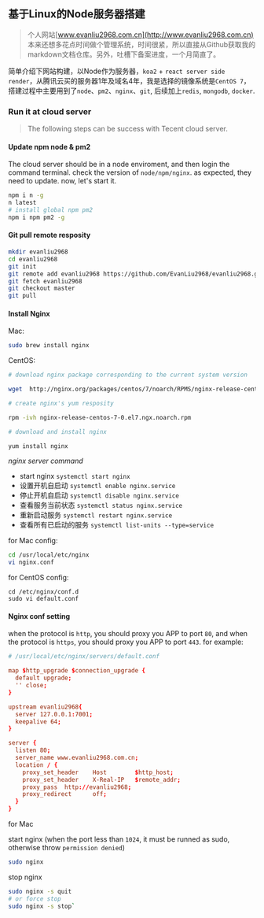 ## 基于Linux的Node服务器搭建

> 个人网站[www.evanliu2968.com.cn](http://www.evanliu2968.com.cn) 本来还想多花点时间做个管理系统，时间很紧，所以直接从Github获取我的markdown文档仓库。另外，吐槽下备案进度，一个月简直了。

简单介绍下网站构建，以Node作为服务器，`koa2` + `react server side render`，从腾讯云买的服务器1年及域名4年，我是选择的镜像系统是`CentOS 7`，搭建过程中主要用到了`node`、`pm2`、`nginx`、`git`, 后续加上`redis`, `mongodb`, `docker`.

### Run it at cloud server

> The following steps can be success with Tecent cloud server.

#### Update npm node & pm2

The cloud server should be in a node enviroment, and then login the command terminal.
check the version of `node/npm/nginx`. as expected, they need to update.
now, let's start it.

```bash
npm i n -g
n latest
# install global npm pm2
npm i npm pm2 -g
```

#### Git pull remote resposity

```bash
mkdir evanliu2968
cd evanliu2968
git init
git remote add evanliu2968 https://github.com/EvanLiu2968/evanliu2968.git
git fetch evanliu2968
git checkout master
git pull
```

#### Install Nginx

Mac: 
```bash
sudo brew install nginx
```

CentOS:
```bash
# download nginx package corresponding to the current system version

wget  http://nginx.org/packages/centos/7/noarch/RPMS/nginx-release-centos-7-0.el7.ngx.noarch.rpm

# create nginx's yum resposity

rpm -ivh nginx-release-centos-7-0.el7.ngx.noarch.rpm

# download and install nginx

yum install nginx
```


*nginx server command*
- start nginx `systemctl start nginx`
- 设置开机自启动 `systemctl enable nginx.service`
- 停止开机自启动 `systemctl disable nginx.service`
- 查看服务当前状态 `systemctl status nginx.service`
- 重新启动服务 `systemctl restart nginx.service`
- 查看所有已启动的服务 `systemctl list-units --type=service`

for Mac config:
```bash
cd /usr/local/etc/nginx
vi nginx.conf
```

for CentOS config:
```
cd /etc/nginx/conf.d
sudo vi default.conf
```

#### Nginx conf setting

when the protocol is `http`, you should proxy you APP to port `80`,
and when the protocol is `https`, you should proxy you APP to port `443`.
for example:
```conf
# /usr/local/etc/nginx/servers/default.conf

map $http_upgrade $connection_upgrade {
  default upgrade;
  '' close;
}

upstream evanliu2968{
  server 127.0.0.1:7001;
  keepalive 64;
}

server {
  listen 80;
  server_name www.evanliu2968.com.cn;
  location / {
    proxy_set_header	Host		$http_host;
    proxy_set_header	X-Real-IP	$remote_addr;
    proxy_pass	http://evanliu2968;
    proxy_redirect		off;
  }
}
```

for Mac

start nginx (when the port less than `1024`, it must be runned as sudo, otherwise throw `permission denied`)
```bash
sudo nginx
```

stop nginx
```bash
sudo nginx -s quit
# or force stop
sudo nginx -s stop`
```
